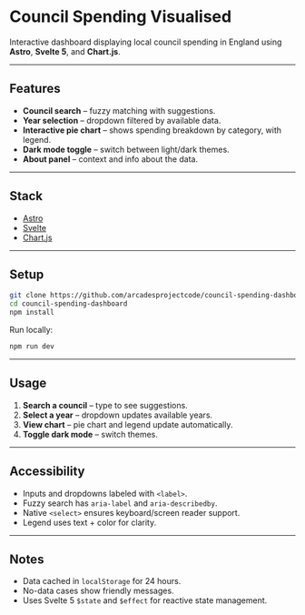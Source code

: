# Council Spending Visualised

Interactive dashboard displaying local council spending in England using **Astro**, **Svelte 5**, and **Chart.js**.

---

## Features

- **Council search** – fuzzy matching with suggestions.
- **Year selection** – dropdown filtered by available data.
- **Interactive pie chart** – shows spending breakdown by category, with legend.
- **Dark mode toggle** – switch between light/dark themes.
- **About panel** – context and info about the data.

---

## Stack

- [Astro](https://astro.build/)
- [Svelte](https://svelte.dev/)
- [Chart.js](https://www.chartjs.org/)

---

## Setup

```bash
git clone https://github.com/arcadesprojectcode/council-spending-dashboard.git
cd council-spending-dashboard
npm install
````

Run locally:

```bash
npm run dev
```

---

## Usage

1. **Search a council** – type to see suggestions.
2. **Select a year** – dropdown updates available years.
3. **View chart** – pie chart and legend update automatically.
4. **Toggle dark mode** – switch themes.

---

## Accessibility

* Inputs and dropdowns labeled with `<label>`.
* Fuzzy search has `aria-label` and `aria-describedby`.
* Native `<select>` ensures keyboard/screen reader support.
* Legend uses text + color for clarity.

---

## Notes

* Data cached in `localStorage` for 24 hours.
* No-data cases show friendly messages.
* Uses Svelte 5 `$state` and `$effect` for reactive state management.